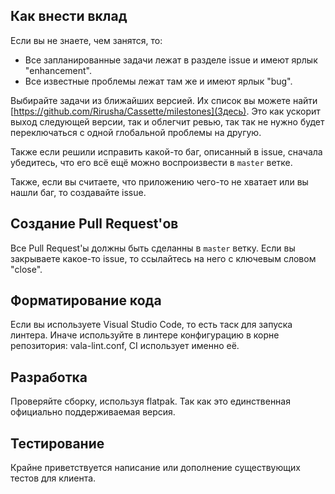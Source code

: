 ## Как внести вклад

Если вы не знаете, чем занятся, то:
* Все запланированные задачи лежат в разделе issue и имеют ярлык "enhancement".
* Все известные проблемы лежат там же и имеют ярлык "bug".

Выбирайте задачи из ближайших версией. Их список вы можете найти [https://github.com/Rirusha/Cassette/milestones](Здесь). Это как ускорит выход следующей версии, так и облегчит ревью, так так не нужно будет переключаться с одной глобальной проблемы на другую.

Также если решили исправить какой-то баг, описанный в issue, сначала убедитесь, что его всё ещё можно воспроизвести в `master` ветке.

Также, если вы считаете, что приложению чего-то не хватает или вы нашли баг, то создавайте issue.

## Создание Pull Request'ов
Все Pull Request'ы должны быть сделанны в `master` ветку. Если вы закрываете какое-то issue, то ссылайтесь на него с ключевым словом "close".

## Форматирование кода
Если вы используете Visual Studio Code, то есть таск для запуска линтера. Иначе используйте в линтере конфигурацию в корне репозитория: vala-lint.conf, CI использует именно её.

## Разработка
Проверяйте сборку, используя flatpak. Так как это единственная официально поддерживаемая версия.

## Тестирование
Крайне приветствуется написание или дополнение существующих тестов для клиента.
